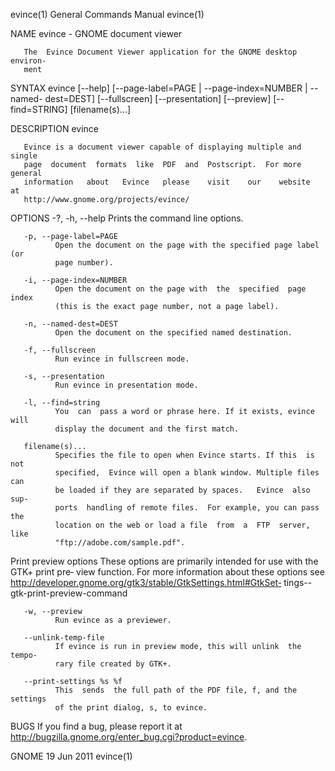 evince(1)                  General Commands Manual                  evince(1)

NAME
       evince - GNOME document viewer

       The  Evince Document Viewer application for the GNOME desktop environ‐
       ment

SYNTAX
       evince [--help]  [--page-label=PAGE |  --page-index=NUMBER |  --named-
       dest=DEST] [--fullscreen] [--presentation] [--preview] [--find=STRING]
       [filename(s)...]

DESCRIPTION
       evince

       Evince is a document viewer capable of displaying multiple and  single
       page  document  formats  like  PDF  and  Postscript.  For more general
       information   about   Evince   please    visit    our    website    at
       http://www.gnome.org/projects/evince/

OPTIONS
       -?, -h, --help
              Prints the command line options.

       -p, --page-label=PAGE
              Open the document on the page with the specified page label (or
              page number).

       -i, --page-index=NUMBER
              Open the document on the page with  the  specified  page  index
              (this is the exact page number, not a page label).

       -n, --named-dest=DEST
              Open the document on the specified named destination.

       -f, --fullscreen
              Run evince in fullscreen mode.

       -s, --presentation
              Run evince in presentation mode.

       -l, --find=string
              You  can  pass a word or phrase here. If it exists, evince will
              display the document and the first match.

       filename(s)...
              Specifies the file to open when Evince starts. If this  is  not
              specified,  Evince will open a blank window. Multiple files can
              be loaded if they are separated by spaces.   Evince  also  sup‐
              ports  handling of remote files.  For example, you can pass the
              location on the web or load a file  from  a  FTP  server,  like
              "ftp://adobe.com/sample.pdf".

Print preview options
       These  options are primarily intended for use with the GTK+ print pre‐
       view  function.  For  more  information  about   these   options   see
       http://developer.gnome.org/gtk3/stable/GtkSettings.html#GtkSet‐
       tings--gtk-print-preview-command

       -w, --preview
              Run evince as a previewer.

       --unlink-temp-file
              If evince is run in preview mode, this will unlink  the  tempo‐
              rary file created by GTK+.

       --print-settings %s %f
              This  sends  the full path of the PDF file, f, and the settings
              of the print dialog, s, to evince.

BUGS
       If     you     find     a     bug,     please     report     it     at
       http://bugzilla.gnome.org/enter_bug.cgi?product=evince.

GNOME                            19 Jun 2011                        evince(1)
